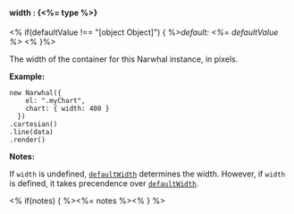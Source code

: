 #### **width** : {<%= type %>}

<% if(defaultValue !== "[object Object]") { %>*default: <%= defaultValue %>* <% }%>

The width of the container for this Narwhal instance, in pixels. 

**Example:**

	new Narwhal({
	    el: ".myChart",
	    chart: { width: 400 }
	  })
	.cartesian()
	.line(data)
	.render()

**Notes:**

If `width` is undefined, [`defaultWidth`](#config_config.chart.defaultWidth) determines the width. However, if `width` is defined, it takes precendence over [`defaultWidth`](#config_config.chart.defaultWidth). 

<% if(notes) { %><%= notes %><% } %>

